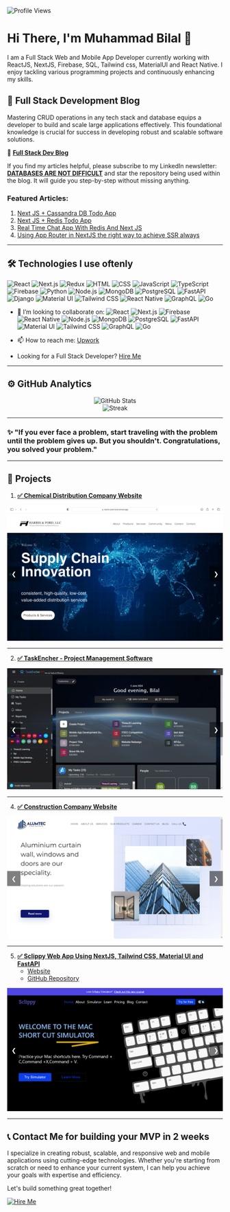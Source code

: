 ![Profile Views](https://komarev.com/ghpvc/?username=bilalmohib&color=blue&style=flat-square)

# Hi There, I'm Muhammad Bilal 👋
I am a Full Stack Web and Mobile App Developer currently working with ReactJS, NextJS, Firebase, SQL, Tailwind css, MaterialUI and React Native. I enjoy tackling various programming projects and continuously enhancing my skills.

## 🌟 Full Stack Development Blog
<!-- If a developer can perform CRUD operations in any tech stack and database, they can build large-scale applications. Someone who understands how to build things from the ground up can achieve significant success in scalable software development. -->
Mastering CRUD operations in any tech stack and database equips a developer to build and scale large applications effectively. This foundational knowledge is crucial for success in developing robust and scalable software solutions.

📖 **[Full Stack Dev Blog](https://www.linkedin.com/newsletters/databases-are-not-difficult-6945124839913320448/?displayConfirmation=true)**

If you find my articles helpful, please subscribe to my LinkedIn newsletter: **[DATABASES ARE NOT DIFFICULT](https://www.linkedin.com/newsletters/databases-are-not-difficult-6945124839913320448/)** and star the repository being used within the blog. It will guide you step-by-step without missing anything.

### Featured Articles:
1. [Next JS + Cassandra DB Todo App](https://www.linkedin.com/newsletters/databases-are-not-difficult-6945124839913320448/?displayConfirmation=true)
2. [Next JS + Redis Todo App](https://www.linkedin.com/pulse/how-develop-todo-app-next-js-redis-database-from-scratch-bilal)
3. [Real Time Chat App With Redis And Next JS](https://www.linkedin.com/pulse/how-develop-realtime-chat-app-using-redisjson-next-js-muhammad-bilal/)
4. [Using App Router in NextJS the right way to achieve SSR always](https://www.linkedin.com/pulse/using-app-router-nextjs-right-way-achieve-ssr-always-muhammad-bilal-sw8ye/?trackingId=UqjQHuQQRa6Z9PJfuP6fIg%3D%3D)

---

## 🛠️ Technologies I use oftenly
![React](https://img.shields.io/badge/-React-61DAFB?logo=react&logoColor=white&style=flat-square)
![Next.js](https://img.shields.io/badge/-Next.js-000000?logo=next.js&logoColor=white&style=flat-square)
![Redux](https://img.shields.io/badge/-Redux-764ABC?logo=redux&logoColor=white&style=flat-square)
![HTML](https://img.shields.io/badge/-HTML-E34F26?logo=html5&logoColor=white&style=flat-square)
![CSS](https://img.shields.io/badge/-CSS-1572B6?logo=css3&logoColor=white&style=flat-square)
![JavaScript](https://img.shields.io/badge/-JavaScript-F7DF1E?logo=javascript&logoColor=black&style=flat-square)
![TypeScript](https://img.shields.io/badge/-TypeScript-3178C6?logo=typescript&logoColor=white&style=flat-square)
![Firebase](https://img.shields.io/badge/-Firebase-FFCA28?logo=firebase&logoColor=black&style=flat-square)
![Python](https://img.shields.io/badge/-Python-3776AB?logo=python&logoColor=white&style=flat-square)
![Node.js](https://img.shields.io/badge/-Node.js-339933?logo=node.js&logoColor=white&style=flat-square)
![MongoDB](https://img.shields.io/badge/-MongoDB-47A248?logo=mongodb&logoColor=white&style=flat-square)
![PostgreSQL](https://img.shields.io/badge/-PostgreSQL-4169E1?logo=postgresql&logoColor=white&style=flat-square)
![FastAPI](https://img.shields.io/badge/-FastAPI-009688?logo=fastapi&logoColor=white&style=flat-square)
![Django](https://img.shields.io/badge/-Django-092E20?logo=django&logoColor=white&style=flat-square)
![Material UI](https://img.shields.io/badge/-Material_UI-0081CB?logo=material-ui&logoColor=white&style=flat-square)
![Tailwind CSS](https://img.shields.io/badge/-Tailwind_CSS-38B2AC?logo=tailwind-css&logoColor=white&style=flat-square)
![React Native](https://img.shields.io/badge/-React_Native-61DAFB?logo=react&logoColor=white&style=flat-square)
![GraphQL](https://img.shields.io/badge/-GraphQL-E10098?logo=graphql&logoColor=white&style=flat-square)
![Go](https://img.shields.io/badge/-Go-00ADD8?logo=go&logoColor=white&style=flat-square)

- 👯 I’m looking to collaborate on:
  ![React](https://img.shields.io/badge/-React-61DAFB?logo=react&logoColor=white&style=flat-square)
  ![Next.js](https://img.shields.io/badge/-Next.js-000000?logo=next.js&logoColor=white&style=flat-square)
  ![Firebase](https://img.shields.io/badge/-Firebase-FFCA28?logo=firebase&logoColor=black&style=flat-square)
  ![React Native](https://img.shields.io/badge/-React_Native-61DAFB?logo=react&logoColor=white&style=flat-square)
  ![Node.js](https://img.shields.io/badge/-Node.js-339933?logo=node.js&logoColor=white&style=flat-square)
  ![MongoDB](https://img.shields.io/badge/-MongoDB-47A248?logo=mongodb&logoColor=white&style=flat-square)
  ![PostgreSQL](https://img.shields.io/badge/-PostgreSQL-4169E1?logo=postgresql&logoColor=white&style=flat-square)
  ![FastAPI](https://img.shields.io/badge/-FastAPI-009688?logo=fastapi&logoColor=white&style=flat-square)
  ![Material UI](https://img.shields.io/badge/-Material_UI-0081CB?logo=material-ui&logoColor=white&style=flat-square)
  ![Tailwind CSS](https://img.shields.io/badge/-Tailwind_CSS-38B2AC?logo=tailwind-css&logoColor=white&style=flat-square)
  ![GraphQL](https://img.shields.io/badge/-GraphQL-E10098?logo=graphql&logoColor=white&style=flat-square)
  ![Go](https://img.shields.io/badge/-Go-00ADD8?logo=go&logoColor=white&style=flat-square)


- 📫 How to reach me: [Upwork](https://www.upwork.com/freelancers/~013a136c7081592898)
- Looking for a Full Stack Developer? [Hire Me](https://www.upwork.com/freelancers/~013a136c7081592898)

---

## ⚙️ GitHub Analytics
<p align="center">
  <img alt="GitHub Stats" src="https://github-readme-stats.vercel.app/api?username=bilalmohib&show_icons=true&hide=issues&count_private=true&line_height=20&title_color=7A7ADB&icon_color=2234AE&text_color=D3D3D3&bg_color=0,000000,130F40&hide_border=true" width="600" />
  <br/>

  <img alt="Streak" src="https://github-readme-streak-stats.herokuapp.com/?user=bilalmohib&theme=holi-theme&hide_border=true" width="800" />
</p>

---
### ✨ "If you ever face a problem, start traveling with the problem until the problem gives up. But you shouldn't. Congratulations, you solved your problem."
---

## 🚀 Projects
1. **[✅ Chemical Distribution Company Website](https://harris-and-ford.vercel.app/)**
<div class="slider">
  <div class="slides">
    <div class="slide"><img src="projects/harrisAndFord/1.png" alt="Slide 1"></div>
    <div class="slide"><img src="https://via.placeholder.com/600x400?text=Slide+2" alt="Slide 2"></div>
    <div class="slide"><img src="https://via.placeholder.com/600x400?text=Slide+3" alt="Slide 3"></div>
  </div>
  <div class="navigation">
    <button class="prev" onclick="prevSlide()">&#10094;</button>
    <button class="next" onclick="nextSlide()">&#10095;</button>
  </div>
</div>

---

2. **[✅ TaskEncher - Project Management Software](https://taskencher.com/)**

<div class="slider">
  <div class="slides">
    <div class="slide"><img src="projects/taskencher/1.png" alt="Slide 1"></div>
    <div class="slide"><img src="https://via.placeholder.com/600x400?text=Slide+2" alt="Slide 2"></div>
    <div class="slide"><img src="https://via.placeholder.com/600x400?text=Slide+3" alt="Slide 3"></div>
  </div>
  <div class="navigation">
    <button class="prev" onclick="prevSlide()">&#10094;</button>
    <button class="next" onclick="nextSlide()">&#10095;</button>
  </div>
</div>

---

4. **[✅ Construction Company Website](https://alumtec.ca/)**

<div class="slider">
  <div class="slides">
    <div class="slide"><img src="projects/alumtec/1.png" alt="Slide 1"></div>
    <div class="slide"><img src="https://via.placeholder.com/600x400?text=Slide+2" alt="Slide 2"></div>
    <div class="slide"><img src="https://via.placeholder.com/600x400?text=Slide+3" alt="Slide 3"></div>
  </div>
  <div class="navigation">
    <button class="prev" onclick="prevSlide()">&#10094;</button>
    <button class="next" onclick="nextSlide()">&#10095;</button>
  </div>
</div>

---

5. **[✅ Sclippy Web App Using NextJS, Tailwind CSS, Material UI and FastAPI](https://sclippy.com/)**
   - [Website](https://sclippy.com/)
   - [GitHub Repository](https://github.com/bilalmohib/sclippy)

<div class="slider">
  <div class="slides">
    <div class="slide"><img src="projects/sclippy/1.png" alt="Slide 1"></div>
    <div class="slide"><img src="https://via.placeholder.com/600x400?text=Slide+2" alt="Slide 2"></div>
    <div class="slide"><img src="https://via.placeholder.com/600x400?text=Slide+3" alt="Slide 3"></div>
  </div>
  <div class="navigation">
    <button class="prev" onclick="prevSlide()">&#10094;</button>
    <button class="next" onclick="nextSlide()">&#10095;</button>
  </div>
</div>

---

## 📞 Contact Me for building your MVP in 2 weeks
I specialize in creating robust, scalable, and responsive web and mobile applications using cutting-edge technologies. Whether you're starting from scratch or need to enhance your current system, I can help you achieve your goals with expertise and efficiency.

Let's build something great together!

[![Hire Me](https://img.shields.io/badge/-Hire%20Me-ff69b4?style=for-the-badge&logo=upwork&logoColor=white)](https://www.upwork.com/freelancers/~013a136c7081592898)

<style>
  .slider {
    position: relative;
    width: 100%;
    max-width: 600px;
    margin: auto;
    overflow: hidden;
  }
  .slides {
    display: flex;
    transition: transform 0.5s ease-in-out;
  }
  .slide {
    min-width: 100%;
    box-sizing: border-box;
  }
  .navigation {
    position: absolute;
    top: 50%;
    width: 100%;
    display: flex;
    justify-content: space-between;
    transform: translateY(-50%);
  }
  .prev, .next {
    background-color: rgba(0, 0, 0, 0.5);
    color: white;
    border: none;
    padding: 10px;
    cursor: pointer;
  }
</style>

<script>
  let currentIndex = 0;

  function showSlide(index) {
    const slides = document.querySelector('.slides');
    const totalSlides = document.querySelectorAll('.slide').length;
    if (index >= totalSlides) {
      currentIndex = 0;
    } else if (index < 0) {
      currentIndex = totalSlides - 1;
    } else {
      currentIndex = index;
    }
    slides.style.transform = 'translateX(' + (-currentIndex * 100) + '%)';
  }

  function nextSlide() {
    showSlide(currentIndex + 1);
  }

  function prevSlide() {
    showSlide(currentIndex - 1);
  }
</script>
